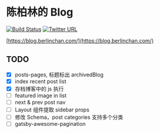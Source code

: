 # 陈柏林的 Blog
[![Build Status](https://travis-ci.com/BerlinChan/blog.svg?branch=master)](https://travis-ci.com/BerlinChan/blog)
[![Twitter URL](https://img.shields.io/twitter/url/https/BerlinChanCom?style=social)](https://twitter.com/BerlinChanCom)

[https://blog.berlinchan.com/](https://blog.berlinchan.com/)

## TODO
- [x] posts-pages, 标题标出 archivedBlog
- [x] index recent post list
- [x] 存档博客中的 js 执行
- [ ] featured image in list
- [ ] next & prev post nav
- [ ] Layout 组件提取 sidebar props
- [ ] 修改 Schema，post categories 支持多个分类
- [ ] gatsby-awesome-pagination
